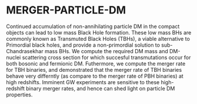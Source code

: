 # MERGER-PARTICLE-DM
Continued accumulation of non-annihilating particle DM in the compact objects can lead to low mass Black Hole formation. These low mass BHs are commonly known as Transmuted Black Holes (TBHs), a viable alternative to Primordial black holes, and provide a non-primordial solution to sub-Chandrasekhar mass BHs. We compute the required DM mass and DM-nuclei scattering cross section for which succesful transmutations occur for both bosonic and fermionic DM.
Futhermore, we compute the merger rate for TBH binaries, and demonstrated that the merger rate of TBH binaries behave very differntly (as compare to the merger rate of PBH binaries) at high redshifts. Imminent GW experiments are sensitive to these high-redshift binary merger rates, and hence can shed light on particle DM properties.
